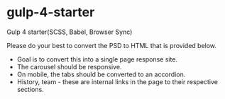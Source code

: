 # gulp-4-starter

Gulp 4 starter(SCSS, Babel, Browser Sync)

Please do your best to convert the PSD to HTML that is provided below.

- Goal is to convert this into a single page response site.
- The carousel should be responsive.
- On mobile, the tabs should be converted to an accordion.
- History, team - these are internal links in the page to their respective sections.
